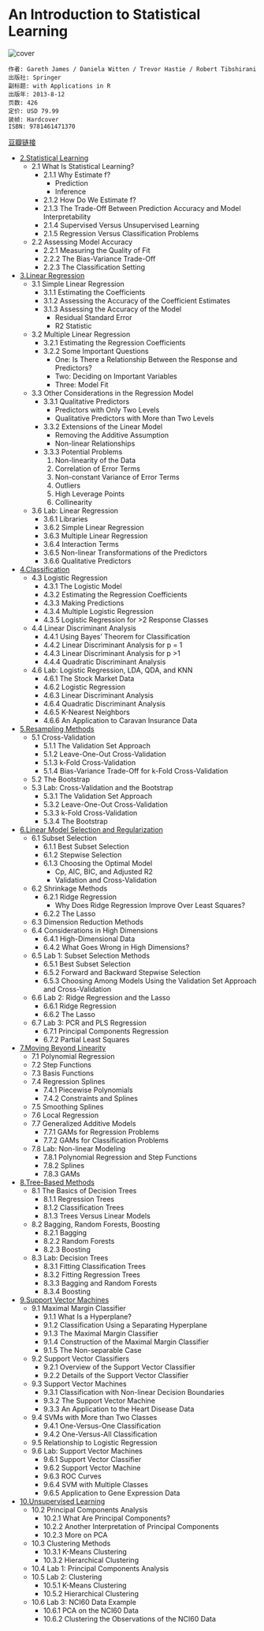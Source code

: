 # An Introduction to Statistical Learning
![cover](https://img1.doubanio.com/lpic/s28340848.jpg)

    作者: Gareth James / Daniela Witten / Trevor Hastie / Robert Tibshirani 
    出版社: Springer
    副标题: with Applications in R
    出版年: 2013-8-12
    页数: 426
    定价: USD 79.99
    装帧: Hardcover
    ISBN: 9781461471370

[豆瓣链接](https://book.douban.com/subject/21706191/)

- [2.Statistical Learning](StatisticalLearning.ipynb)
    - 2.1 What Is Statistical Learning?
        - 2.1.1 Why Estimate f?
            - Prediction
            - Inference
        - 2.1.2 How Do We Estimate f?
        - 2.1.3 The Trade-Off Between Prediction Accuracy and Model Interpretability
        - 2.1.4 Supervised Versus Unsupervised Learning
        - 2.1.5 Regression Versus Classification Problems
    - 2.2 Assessing Model Accuracy
        - 2.2.1 Measuring the Quality of Fit
        - 2.2.2 The Bias-Variance Trade-Off
        - 2.2.3 The Classification Setting
- [3.Linear Regression](LinearRegression.ipynb)
    - 3.1 Simple Linear Regression
        - 3.1.1 Estimating the Coefficients
        - 3.1.2 Assessing the Accuracy of the Coefficient Estimates
        - 3.1.3 Assessing the Accuracy of the Model
            - Residual Standard Error
            - R2  Statistic
    - 3.2 Multiple Linear Regression
        - 3.2.1 Estimating the Regression Coefficients
        - 3.2.2 Some Important Questions
            - One: Is There a Relationship Between the Response and Predictors?
            - Two: Deciding on Important Variables
            - Three: Model Fit
    - 3.3 Other Considerations in the Regression Model
        - 3.3.1 Qualitative Predictors
            - Predictors with Only Two Levels
            - Qualitative Predictors with More than Two Levels
        - 3.3.2 Extensions of the Linear Model
            - Removing the Additive Assumption
            - Non-linear Relationships
        - 3.3.3 Potential Problems
            1. Non-linearity of the Data
            2. Correlation of Error Terms
            3. Non-constant Variance of Error Terms
            4. Outliers
            5. High Leverage Points
            6. Collinearity
    - 3.6 Lab: Linear Regression
        - 3.6.1 Libraries
        - 3.6.2 Simple Linear Regression
        - 3.6.3 Multiple Linear Regression
        - 3.6.4 Interaction Terms
        - 3.6.5 Non-linear Transformations of the Predictors
        - 3.6.6 Qualitative Predictors
- [4.Classification](classification.ipynb)
    - 4.3 Logistic Regression
        - 4.3.1 The Logistic Model
        - 4.3.2 Estimating the Regression Coefficients
        - 4.3.3 Making Predictions
        - 4.3.4 Multiple Logistic Regression
        - 4.3.5 Logistic Regression for >2 Response Classes
    - 4.4 Linear Discriminant Analysis
        - 4.4.1 Using Bayes’ Theorem for Classification
        - 4.4.2 Linear Discriminant Analysis for p = 1
        - 4.4.3 Linear Discriminant Analysis for p >1
        - 4.4.4 Quadratic Discriminant Analysis
    - 4.6 Lab: Logistic Regression, LDA, QDA, and KNN
        - 4.6.1 The Stock Market Data
        - 4.6.2 Logistic Regression
        - 4.6.3 Linear Discriminant Analysis
        - 4.6.4 Quadratic Discriminant Analysis
        - 4.6.5 K-Nearest Neighbors
        - 4.6.6 An Application to Caravan Insurance Data
- [5.Resampling Methods](resampling.ipynb)
    - 5.1 Cross-Validation
        - 5.1.1 The Validation Set Approach
        - 5.1.2 Leave-One-Out Cross-Validation
        - 5.1.3 k-Fold Cross-Validation
        - 5.1.4 Bias-Variance Trade-Off for k-Fold Cross-Validation
    - 5.2 The Bootstrap
    - 5.3 Lab: Cross-Validation and the Bootstrap
        - 5.3.1 The Validation Set Approach
        - 5.3.2 Leave-One-Out Cross-Validation
        - 5.3.3 k-Fold Cross-Validation
        - 5.3.4 The Bootstrap
- [6.Linear Model Selection and Regularization](LinearModelSelectionAndRegularization.ipynb)
    - 6.1 Subset Selection
        - 6.1.1 Best Subset Selection
        - 6.1.2 Stepwise Selection
        - 6.1.3 Choosing the Optimal Model
            - Cp, AIC, BIC, and Adjusted R2
            - Validation and Cross-Validation
    - 6.2 Shrinkage Methods
        - 6.2.1 Ridge Regression
            - Why Does Ridge Regression Improve Over Least Squares?
        - 6.2.2 The Lasso
    - 6.3 Dimension Reduction Methods
    - 6.4 Considerations in High Dimensions
        - 6.4.1 High-Dimensional Data
        - 6.4.2 What Goes Wrong in High Dimensions?
    - 6.5 Lab 1: Subset Selection Methods
        - 6.5.1 Best Subset Selection
        - 6.5.2 Forward and Backward Stepwise Selection
        - 6.5.3 Choosing Among Models Using the Validation Set Approach and Cross-Validation
    - 6.6 Lab 2: Ridge Regression and the Lasso
        - 6.6.1 Ridge Regression
        - 6.6.2 The Lasso
    - 6.7 Lab 3: PCR and PLS Regression
        - 6.7.1 Principal Components Regression
        - 6.7.2 Partial Least Squares
- [7.Moving Beyond Linearity](MovingBeyondLinearity.ipynb)
    - 7.1 Polynomial Regression
    - 7.2 Step Functions
    - 7.3 Basis Functions
    - 7.4 Regression Splines
        - 7.4.1 Piecewise Polynomials
        - 7.4.2 Constraints and Splines
    - 7.5 Smoothing Splines
    - 7.6 Local Regression
    - 7.7 Generalized Additive Models
        - 7.7.1 GAMs for Regression Problems
        - 7.7.2 GAMs for Classification Problems
    - 7.8 Lab: Non-linear Modeling
        - 7.8.1 Polynomial Regression and Step Functions
        - 7.8.2 Splines
        - 7.8.3 GAMs
- [8.Tree-Based Methods](Tree-BasedMethods.ipynb)
    - 8.1 The Basics of Decision Trees
        - 8.1.1 Regression Trees
        - 8.1.2 Classification Trees
        - 8.1.3 Trees Versus Linear Models
    - 8.2 Bagging, Random Forests, Boosting
        - 8.2.1 Bagging
        - 8.2.2 Random Forests
        - 8.2.3 Boosting
    - 8.3 Lab: Decision Trees
        - 8.3.1 Fitting Classification Trees
        - 8.3.2 Fitting Regression Trees
        - 8.3.3 Bagging and Random Forests
        - 8.3.4 Boosting
- [9.Support Vector Machines](SupportVectorMachines.ipynb)
    - 9.1 Maximal Margin Classifier
        - 9.1.1 What Is a Hyperplane?
        - 9.1.2 Classification Using a Separating Hyperplane
        - 9.1.3 The Maximal Margin Classifier
        - 9.1.4 Construction of the Maximal Margin Classifier
        - 9.1.5 The Non-separable Case
    - 9.2 Support Vector Classifiers
        - 9.2.1 Overview of the Support Vector Classifier
        - 9.2.2 Details of the Support Vector Classifier
    - 9.3 Support Vector Machines
        - 9.3.1 Classification with Non-linear Decision Boundaries
        - 9.3.2 The Support Vector Machine
        - 9.3.3 An Application to the Heart Disease Data
    - 9.4 SVMs with More than Two Classes
        - 9.4.1 One-Versus-One Classification
        - 9.4.2 One-Versus-All Classification
    - 9.5 Relationship to Logistic Regression
    - 9.6 Lab: Support Vector Machines
        - 9.6.1 Support Vector Classifier
        - 9.6.2 Support Vector Machine
        - 9.6.3 ROC Curves
        - 9.6.4 SVM with Multiple Classes
        - 9.6.5 Application to Gene Expression Data
- [10.Unsupervised Learning](UnsupervisedLearning.ipynb)
    - 10.2 Principal Components Analysis
        - 10.2.1 What Are Principal Components?
        - 10.2.2 Another Interpretation of Principal Components
        - 10.2.3 More on PCA
    - 10.3 Clustering Methods
        - 10.3.1 K-Means Clustering
        - 10.3.2 Hierarchical Clustering
    - 10.4 Lab 1: Principal Components Analysis
    - 10.5 Lab 2: Clustering
        - 10.5.1 K-Means Clustering
        - 10.5.2 Hierarchical Clustering
    - 10.6 Lab 3: NCI60 Data Example
        - 10.6.1 PCA on the NCI60 Data
        - 10.6.2 Clustering the Observations of the NCI60 Data